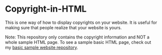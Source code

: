 # Copyright-in-HTML
This is one way of how to display copyrights on your website. It is useful for making sure that people realize that your website is yours.

Note: This repository only contains the copyright information and NOT a whole sample HTML page. To see a sample basic HTML page, check out my [basic sample website repository](https://github.com/SmashedFrenzy16/basic-sample-webpage).
